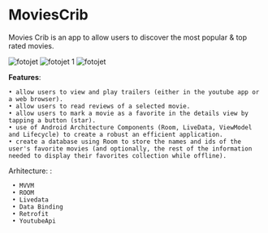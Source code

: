 # MoviesCrib

Movies Crib is an app to allow users to discover the most popular & top rated movies.

![fotojet](https://user-images.githubusercontent.com/35500199/49510001-e1366f00-f83b-11e8-9ef6-f59ac4ea002d.jpg)
![fotojet 1](https://user-images.githubusercontent.com/35500199/49510002-e2679c00-f83b-11e8-96f3-403b500dca97.jpg)
![fotojet](https://user-images.githubusercontent.com/35500199/49510013-e98eaa00-f83b-11e8-82e5-94a158ce40c6.png)

**Features**: 
```
• allow users to view and play trailers (either in the youtube app or a web browser).
• allow users to read reviews of a selected movie.
• allow users to mark a movie as a favorite in the details view by tapping a button (star).
• use of Android Architecture Components (Room, LiveData, ViewModel and Lifecycle) to create a robust an efficient application.
• create a database using Room to store the names and ids of the user's favorite movies (and optionally, the rest of the information    needed to display their favorites collection while offline).
```
Arhitecture: : 
```
 • MVVM
 • ROOM 
 • Livedata
 • Data Binding
 • Retrofit
 • YoutubeApi 
 
```
